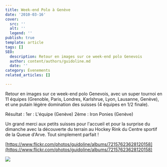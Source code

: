 ```yaml
---
title: Week-end Polo à Genève
date: '2010-03-16'
cover:
  src: ''
  alt: ''
  legend: ''
publish: true
template: article
tags: []
SEO:
  description: Retour en images sur ce week-end polo Genevois
  author: content/authors/guidoline.md
  date: ''
category: Évenements
related_articles: []

---
```

Retour en images sur ce week-end polo Genevois, avec un super tournoi en 11 équipes (Grenoble, Paris, Londres, Karlshrue, Lyon, Lausanne, Genève), et une putain légère domination des suisses (4 équipes en 1/2 finale).

Résultat : 1er : L'équipe (Genève) 2ème : Iron Ponies (Genève)

Un grand merci aux petits suisses pour l'accueil et pour la surprise du dimanche avec la découverte du terrain au Hockey Rink du Centre sportif de la Queue d'Arve. Tout simplement parfait !

[https://www.flickr.com/photos/guidoline/albums/72157623628120158](https://www.flickr.com/photos/guidoline/albums/72157623628120158)

![](/uploads/geneve02.jpg)